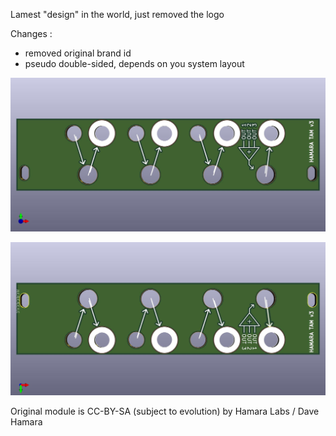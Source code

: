 Lamest "design" in the world, just removed the logo

Changes : 
- removed original brand id
- pseudo double-sided, depends on you system layout

![front](https://github.com/pierstu/eurorack-panels/blob/master/hamara-tam-v3/hamara-tam-preview-front.jpg)

![back](https://github.com/pierstu/eurorack-panels/blob/master/hamara-tam-v3/hamara-tam-preview-back.jpg)

Original module is CC-BY-SA (subject to evolution) by Hamara Labs / Dave Hamara
